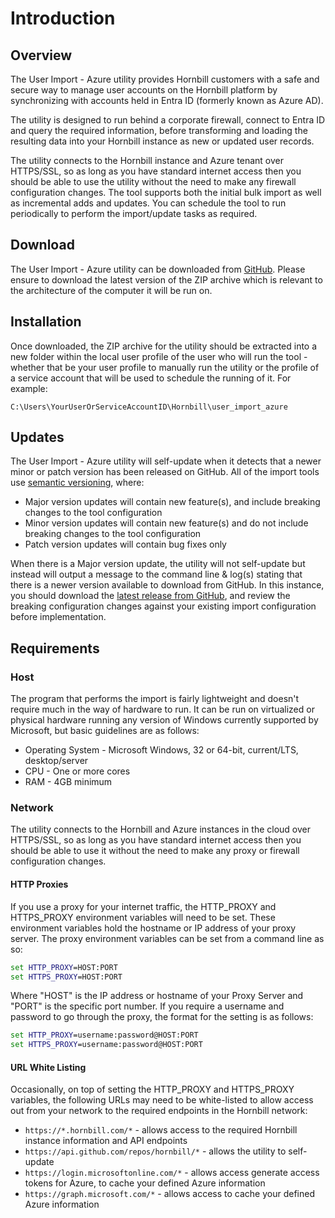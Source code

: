 # Introduction

## Overview

The User Import - Azure utility provides Hornbill customers with a safe and secure way to manage user accounts on the Hornbill platform by synchronizing with accounts held in Entra ID (formerly known as Azure AD).

The utility is designed to run behind a corporate firewall, connect to Entra ID and query the required information, before transforming and loading the resulting data into your Hornbill instance as new or updated user records. 

The utility connects to the Hornbill instance and Azure tenant over HTTPS/SSL, so as long as you have standard internet access then you should be able to use the utility without the need to make any firewall configuration changes. The tool supports both the initial bulk import as well as incremental adds and updates. You can schedule the tool to run periodically to perform the import/update tasks as required.

## Download

The User Import - Azure utility can be downloaded from [GitHub](https://github.com/hornbill/user-import-azure/releases/latest). Please ensure to download the latest version of the ZIP archive which is relevant to the architecture of the computer it will be run on.

## Installation

Once downloaded, the ZIP archive for the utility should be extracted into a new folder within the local user profile of the user who will run the tool - whether that be your user profile to manually run the utility or the profile of a service account that will be used to schedule the running of it. For example:

`C:\Users\YourUserOrServiceAccountID\Hornbill\user_import_azure`

## Updates

The User Import - Azure utility will self-update when it detects that a newer minor or patch version has been released on GitHub. All of the import tools use [semantic versioning](https://semver.org/), where:

* Major version updates will contain new feature(s), and include breaking changes to the tool configuration 
* Minor version updates will contain new feature(s) and do not include breaking changes to the tool configuration
* Patch version updates will contain bug fixes only 

When there is a Major version update, the utility will not self-update but instead will output a message to the command line & log(s) stating that there is a newer version available to download from GitHub. In this instance, you should download the [latest release from GitHub](https://github.com/hornbill/user-import-azure/releases/latest), and review the breaking configuration changes against your existing import configuration before implementation.

## Requirements 

### Host

The program that performs the import is fairly lightweight and doesn't require much in the way of hardware to run. It can be run on virtualized or physical hardware running any version of Windows currently supported by Microsoft, but basic guidelines are as follows:

* Operating System - Microsoft Windows, 32 or 64-bit, current/LTS, desktop/server
* CPU - One or more cores
* RAM - 4GB minimum 

### Network

The utility connects to the Hornbill and Azure instances in the cloud over HTTPS/SSL, so as long as you have standard internet access then you should be able to use it without the need to make any proxy or firewall configuration changes.

#### HTTP Proxies

If you use a proxy for your internet traffic, the HTTP_PROXY and HTTPS_PROXY environment variables will need to be set. These environment variables hold the hostname or IP address of your proxy server. The proxy environment variables can be set from a command line as so:

```cmd
set HTTP_PROXY=HOST:PORT
set HTTPS_PROXY=HOST:PORT
```

Where "HOST" is the IP address or hostname of your Proxy Server and "PORT" is the specific port number. If you require a username and password to go through the proxy, the format for the setting is as follows:

```cmd
set HTTP_PROXY=username:password@HOST:PORT
set HTTPS_PROXY=username:password@HOST:PORT
```

#### URL White Listing

Occasionally, on top of setting the HTTP_PROXY and HTTPS_PROXY variables, the following URLs may need to be white-listed to allow access out from your network to the required endpoints in the Hornbill network:

* `https://*.hornbill.com/*` - allows access to the required Hornbill instance information and API endpoints
* `https://api.github.com/repos/hornbill/*` - allows the utility to self-update
* `https://login.microsoftonline.com/*` - allows access generate access tokens for Azure, to cache your defined Azure information
* `https://graph.microsoft.com/*` - allows access to cache your defined Azure information